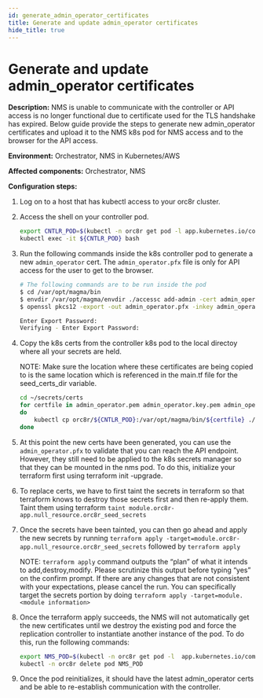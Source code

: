 ```yaml
---
id: generate_admin_operator_certificates
title: Generate and update admin_operator certificates
hide_title: true
---
```

# Generate and update admin_operator certificates

**Description:**  NMS is unable to communicate with the controller or API access is no longer functional due to certificate used for the TLS handshake has expired. Below guide provide the steps to generate new admin_operator certificates and upload it to the NMS k8s pod for NMS access and to the browser for the API access.

**Environment:** Orchestrator, NMS in Kubernetes/AWS

**Affected components:** Orchestrator, NMS

**Configuration steps:**

1. Log on to a host that has kubectl access to your orc8r cluster.
2. Access the shell on your controller pod.

    ```bash
    export CNTLR_POD=$(kubectl -n orc8r get pod -l app.kubernetes.io/component=controller -o jsonpath='{.items[0].metadata.name}')
    kubectl exec -it ${CNTLR_POD} bash
    ```

3. Run the following commands inside the k8s controller pod to generate a new `admin_operator` cert. The `admin_operator.pfx` file is only for API access for the user to get to the browser.

    ```bash
    # The following commands are to be run inside the pod
    $ cd /var/opt/magma/bin
    $ envdir /var/opt/magma/envdir ./accessc add-admin -cert admin_operator admin_operator
    $ openssl pkcs12 -export -out admin_operator.pfx -inkey admin_operator.key.pem -in admin_operator.pem

    Enter Export Password:
    Verifying - Enter Export Password:
    ```

4. Copy the k8s certs from the controller k8s pod to the local directoy where all your secrets are held.

    NOTE: Make sure the location where these certificates are being copied to is the same location which is referenced in the main.tf file for the seed_certs_dir variable.

    ```bash
    cd ~/secrets/certs
    for certfile in admin_operator.pem admin_operator.key.pem admin_operator.pfx
    do
        kubectl cp orc8r/${CNTLR_POD}:/var/opt/magma/bin/${certfile} ./${certfile}
    done
    ```

5. At this point the new certs have been generated, you can use the `admin_operator.pfx` to validate that you can reach the API endpoint. However, they still need to be applied to the k8s secrets manager so that they can be mounted in the nms pod. To do this, initialize your terraform first using terraform init -upgrade.

6. To replace certs, we have to first taint the secrets in terraform so that terraform knows to destroy those secrets first and then re-apply them. Taint them using terraform `taint module.orc8r-app.null_resource.orc8r_seed_secrets`

7. Once the secrets have been tainted, you can then go ahead and apply the new secrets by running `terraform apply -target=module.orc8r-app.null_resource.orc8r_seed_secrets` followed by `terraform apply`

    NOTE: `terraform apply` command outputs the “plan” of what it intends to add,destroy,modify. Please scrutinize this output before typing “yes” on the confirm prompt. If there are any changes that are not consistent with your expectations, please cancel the run. You can specifically target the secrets portion by doing `terraform apply -target=module.<module information>`

8. Once the terraform apply succeeds, the NMS will not automatically get the new certificates until we destroy the existing pod and force the replication controller to instantiate another instance of the pod. To do this, run the following commands:

    ```bash
    export NMS_POD=$(kubectl -n orc8r get pod -l  app.kubernetes.io/component=magmalte -o jsonpath='{.items[0].metadata.name}')
    kubectl -n orc8r delete pod NMS_POD
    ```

9. Once the pod reinitializes, it should have the latest admin_operator certs and be able to re-establish communication with the controller.
